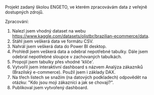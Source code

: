 Projekt zadaný školou ENGETO, ve kterém zpracovávám data z veřejně dostupných zdrojů.

Zpracování:

1)  Nalezl jsem vhodný dataset na webu https://www.kaggle.com/datasets/olistbr/brazilian-ecommerce/data.
2)  Stáhl jsem veškerá data ve formátu CSV.
3)  Nahrál jsem veškerá data do Power BI desktop.
4)  Prohlédl jsem veškerá data a odebral nepotřebné tabulky. Dále jsem odebral nepotřebné sloupce v zachovaných tabulkách.
5)  Propojil jsem tabulky přes vhodné 'klíče'.
7)  Vytvořil jsem interaktivní dashboard s názvem Analýza zákazníků (Brazilský e-commerce). Použil jsem i základy DAX.
8)  Na třech listech se snažím (na datových podkladech) odpovědět na otázku: "Kdo jsou moji zákazníci a jak se chovají?".
9)  Publikoval jsem vytvořený dashboard.
